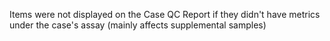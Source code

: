 Items were not displayed on the Case QC Report if they didn't have metrics under the case's assay
(mainly affects supplemental samples)
